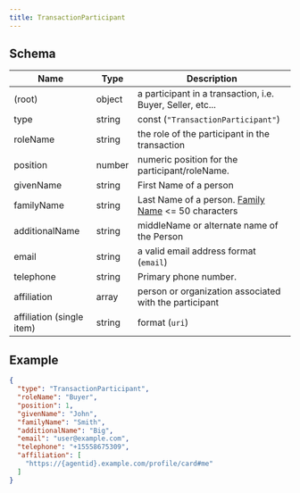 ```yaml
---
title: TransactionParticipant
---
```

## Schema

| Name | Type | Description |
|---|---|---|
| (root) | object | a participant in a transaction, i.e. Buyer, Seller, etc... |
| type | string | const (`"TransactionParticipant"`)  |
| roleName | string | the role of the participant in the transaction |
| position | number | numeric position for the participant/roleName. |
| givenName | string | First Name of a person |
| familyName | string | Last Name of a person. [Family Name](https://schema.org/familyName) <= 50 characters |
| additionalName | string | middleName or alternate name of the Person |
| email | string | a valid email address format (`email`) |
| telephone | string | Primary phone number. |
| affiliation | array<string> | person or organization associated with the participant |
| affiliation (single item) | string |  format (`uri`) |

## Example



```json
{
  "type": "TransactionParticipant",
  "roleName": "Buyer",
  "position": 1,
  "givenName": "John",
  "familyName": "Smith",
  "additionalName": "Big",
  "email": "user@example.com",
  "telephone": "+15558675309",
  "affiliation": [
    "https://{agentid}.example.com/profile/card#me"
  ]
}
```
